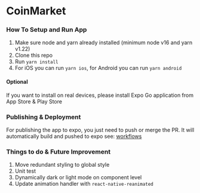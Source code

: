 # CoinMarket

### How To Setup and Run App
1. Make sure node and yarn already installed (minimum node v16 and yarn v1.22)
2. Clone this repo
3. Run `yarn install`
4. For iOS you can run `yarn ios`, for Android you can run `yarn android`

#### Optional
If you want to install on real devices, please install Expo Go application from App Store & Play Store

### Publishing & Deployment
For publishing the app to expo, you just need to push or merge the PR. It will automatically build and pushed to expo
see: [workflows](.github/workflows/update.yml)

### Things to do & Future Improvement
1. Move redundant styling to global style
2. Unit test
3. Dynamically dark or light mode on component level
4. Update animation handler with `react-native-reanimated`
